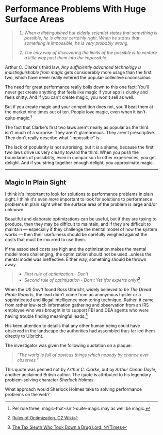 # Performance Problems With Huge Surface Areas

> 1. _When a distinguished but elderly scientist states that something is possible,
> he is almost certainly right. When he states that something is impossible,
> he is very probably wrong._
>
> 2. _The only way of discovering the limits of the possible is to venture a
> little way past them into the impossible._

Arthur C. Clarke's third law, _Any sufficiently advanced technology is indistinguishable
from magic_ gets considerably more usage than the first two, which have never
really entered the popular-collective unconscious.

The need for great performance really boils down to this one fact:
You'll never get create anything that feels like magic if your app is
clunky and feels shitty. And if you can't create magic, you won't sell as well.

But if you create magic and your competition does not, you'll beat them at the
market nine times out of ten. People love magic, even when it
isn't-quite-magic.[^1]

The fact that Clarke's first two laws aren't nearly as popular as the third
isn't much of a surprise. They aren't glamormous. They aren't prescriptive.
They don't really describe what "impossible" is.

The lack of popularity is not
surprising, but it _is_ a shame, because the first two laws drive us very clearly
toward the third. When you push the boundaries of possibility, even in comparison
to other experiences, you get delight. And if you string together enough delight,
you approximate magic.

---

## Magic In Plain Sight

I think it's important to look for solutions to performance problems
in plain sight. I think it's even _more_ important to look for solutions to
performance problems in plain sight when the surface area of the problem is large
and/or unknown.

Beautiful and elaborate optimizations can be useful, but if they are
taxing to produce, then they may be difficult to maintain, and if they are
difficult to maintain &mdash; especially if they challenge the mental model
of how the system works &mdash; then their usefulness should be carefully
weighed against the costs that must be incurred to use them.

If the associated costs are high and the optimization makes the mental model
more challenging, the optimization should not be used...unless the mental model
was ineffective. Either way, something should be thrown away.

> - _First rule of optimization - Don't_
> - _Second rule of optimization - Don't Yet (for experts only)_[^2]


When the US Gov't found Ross Ulbricht, widely believed to be _The Dread Pirate
Roberts_, the lead didn't come from an anonymous tipster or a sophisticated
and illegal intelligence monitoring technique. Rather, it came from rather
low-tech information gathering and observation from an IRS employee who was
brought in to support FBI and DEA agents who were having trouble finding
meaningful leads.[^3]

His keen attention to details that any other human being could have observed
in the landscape the authorities had assembled thus far led them directly to
Ulbricht.

The investigator was given the following quotation on a plaque:

> _“The world is full of obvious things which nobody by chance ever observes.”_

This quote was penned not by _Arthur C. Clarke_, but by _Arthur Conan Doyle_,
another acclaimed British author. The quote is attributed to his legendary
problem-solving character _Sherlock Holmes_.

What approach would Sherlock Holmes take to solving performance problems
on the web?

[^1]: Per rule three, magic-that-isn't-quite-magic may as well be magic.
[^2]: [Rules of Optimization, C2 Wiki](http://c2.com/cgi/wiki?RulesOfOptimization)
[^3]: [The Tax Sleuth Who Took Down a Drug Lord, NYTimes](http://www.nytimes.com/2015/12/27/business/dealbook/the-unsung-tax-agent-who-put-a-face-on-the-silk-road.html)
